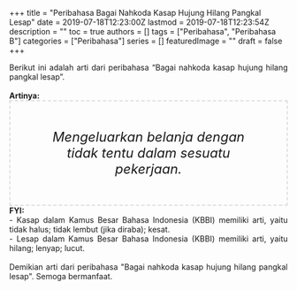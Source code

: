 +++
title = "Peribahasa Bagai Nahkoda Kasap Hujung Hilang Pangkal Lesap"
date = 2019-07-18T12:23:00Z
lastmod = 2019-07-18T12:23:54Z
description = ""
toc = true
authors = []
tags = ["Peribahasa", "Peribahasa B"]
categories = ["Peribahasa"]
series = []
featuredImage = ""
draft = false
+++

<div dir="ltr" style="text-align: left;" trbidi="on"><div style="text-align: justify;">Berikut ini adalah arti dari peribahasa “Bagai nahkoda kasap hujung hilang pangkal lesap”.</div><br /><div style="text-align: justify;"><b>Artinya:</b></div><div style="border: 2px dashed #ddd; font-size: 24px; height: auto; margin: 0 auto; padding: 50px; text-align: center; width: auto;"><i>Mengeluarkan belanja dengan tidak tentu dalam sesuatu pekerjaan.</i></div><div style="text-align: justify;"><b>FYI:</b><br />- Kasap dalam Kamus Besar Bahasa Indonesia (KBBI) memiliki arti, yaitu tidak halus; tidak lembut (jika diraba); kesat.<br />- Lesap dalam Kamus Besar Bahasa Indonesia (KBBI) memiliki arti, yaitu hilang; lenyap; lucut.<br /><br /></div><div style="text-align: justify;">Demikian arti dari peribahasa "Bagai nahkoda kasap hujung hilang pangkal lesap". Semoga bermanfaat.</div></div>
